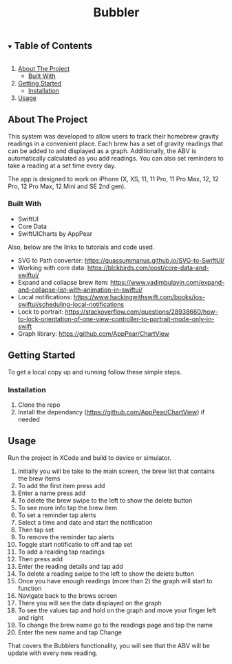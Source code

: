 <!--
*** Thanks for checking out the Best-README-Template. If you have a suggestion
*** that would make this better, please fork the repo and create a pull request
*** or simply open an issue with the tag "enhancement".
*** Thanks again! Now go create something AMAZING! :D
***
***
***
*** To avoid retyping too much info. Do a search and replace for the following:
*** github_username, repo_name, twitter_handle, email, project_title, project_description
-->

<!-- PROJECT LOGO -->
<br />
<p align="center">
  <h1 align="center">Bubbler</h1>
</p>



<!-- TABLE OF CONTENTS -->

  <details open="open"><summary><h2 style="display: inline-block">Table of Contents</h2></summary>
  <ol>
    <li>
      <a href="#about-the-project">About The Project</a>
      <ul>
        <li><a href="#built-with">Built With</a></li>
      </ul>
    </li>
    <li>
      <a href="#getting-started">Getting Started</a>
      <ul>
        <li><a href="#installation">Installation</a></li>
      </ul>
    </li>
    <li><a href="#usage">Usage</a></li>
  </ol>
</details>



<!-- ABOUT THE PROJECT -->
## About The Project

This system was developed to allow users to track their homebrew gravity readings in a convenient place. Each brew has a set of gravity readings that can be added to and displayed as a graph. Additionally, the ABV is automatically calculated as you add readings. You can also set reminders to take a reading at a set time every day.

The app is designed to work on iPhone (X, XS, 11, 11 Pro, 11 Pro Max, 12, 12 Pro, 12 Pro Max, 12 Mini and SE 2nd gen).


### Built With

* []()SwiftUI
* []()Core Data
* []()SwiftUICharts by AppPear

Also, below are the links to tutorials and code used.

* []()SVG to Path converter: https://quassummanus.github.io/SVG-to-SwiftUI/
* []()Working with core data: https://blckbirds.com/post/core-data-and-swiftui/
* []()Expand and collapse brew item: https://www.vadimbulavin.com/expand-and-collapse-list-with-animation-in-swiftui/
* []()Local notifications: https://www.hackingwithswift.com/books/ios-swiftui/scheduling-local-notifications
* []()Lock to portrait: https://stackoverflow.com/questions/28938660/how-to-lock-orientation-of-one-view-controller-to-portrait-mode-only-in-swift
* []()Graph library: https://github.com/AppPear/ChartView


<!-- GETTING STARTED -->
## Getting Started

To get a local copy up and running follow these simple steps.

### Installation

1. Clone the repo
2. Install the dependancy (https://github.com/AppPear/ChartView) if needed


<!-- USAGE EXAMPLES -->
## Usage
Run the project in XCode and build to device or simulator.

1. Initially you will be take to the main screen, the brew list that contains the brew items
2. To add the first item press add
3. Enter a name press add
4. To delete the brew swipe to the left to show the delete button
5. To see more info tap the brew item
6. To set a reminder tap alerts
7. Select a time and date and start the notification
8. Then tap set
9. To remove the reminder tap alerts
10. Toggle start notificatio to off and tap set
11. To add a reaiding tap readings
12. Then press add
13. Enter the reading details and tap add
14. To delete a reading swipe to the left to show the delete button
16. Once you have enough readings (more than 2) the graph will start to function
17. Navigate back to the brews screen
18. There you will see the data displayed on the graph
19. To see the values tap and hold on the graph and move your finger left and right
20. To change the brew name go to the readings page and tap the name
21. Enter the new name and tap Change

That covers the Bubblers functionality, you will see that the ABV will be update with every new reading.


